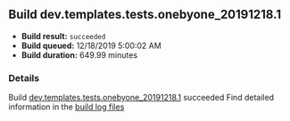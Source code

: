 ## Build dev.templates.tests.onebyone_20191218.1
- **Build result:** `succeeded`
- **Build queued:** 12/18/2019 5:00:02 AM
- **Build duration:** 649.99 minutes
### Details
Build [dev.templates.tests.onebyone_20191218.1](https://winappstudio.visualstudio.com/web/build.aspx?pcguid=a4ef43be-68ce-4195-a619-079b4d9834c2&builduri=vstfs%3a%2f%2f%2fBuild%2fBuild%2f32386) succeeded
Find detailed information in the [build log files]()
